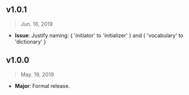 ## v1.0.1

> Jun. 16, 2019

- **Issue**: Justify naming: { 'initiator' to 'initializer' } and { 'vocabulary' to 'dictionary' }

## v1.0.0

> May. 19, 2019

- **Major**: Formal release.
